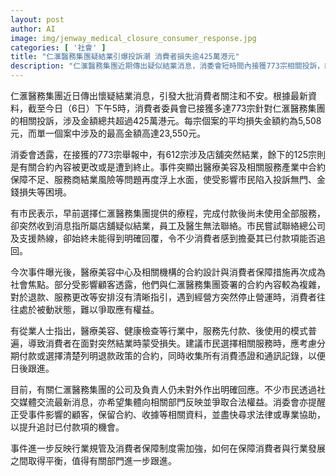 ```yaml
---
layout: post
author: AI
image: img/jenway_medical_closure_consumer_response.jpg
categories: [ '社會' ]
title: "仁滙醫務集團疑結業引爆投訴潮 消費者損失逾425萬港元"
description: "仁滙醫務集團近期傳出疑似結業消息，消委會短時間內接獲773宗相關投訴，總涉款超過425萬港元。部分消費者在提前付款後未能享用所有服務，苦無渠道追回款項。事件突顯醫療美容行業合約保障不足，消費者在店舖突然停業時陷入被動。專家建議選擇分期付款及保留消費紀錄以減低風險，並呼籲業界及監管部門正視相關保障不足問題。"
---
```

仁滙醫務集團近日傳出懷疑結業消息，引發大批消費者關注和不安。根據最新資料，截至今日（6日）下午5時，消費者委員會已接獲多達773宗針對仁滙醫務集團的相關投訴，涉及金額總共超過425萬港元。每宗個案的平均損失金額約為5,508元，而單一個案中涉及的最高金額高達23,550元。

消委會透露，在接獲的773宗舉報中，有612宗涉及店舖突然結業，餘下的125宗則是有關合約內容被更改或是遭到終止。事件突顯出醫療美容及相關服務產業中合約保障不足、服務商結業風險等問題再度浮上水面，使受影響市民陷入投訴無門、金錢損失等困境。

有市民表示，早前選擇仁滙醫務集團提供的療程，完成付款後尚未使用全部服務，卻突然收到消息指所屬店舖疑似結業，員工及醫生無法聯絡。市民嘗試聯絡總公司及支援熱線，卻始終未能得到明確回覆，令不少消費者感到擔憂其已付款項能否追回。

今次事件曝光後，醫療美容中心及相關機構的合約設計與消費者保障措施再次成為社會焦點。部分受影響顧客透露，他們與仁滙醫務集團簽署的合約內容較為複雜，對於退款、服務更改等安排沒有清晰指引，遇到經營方突然停止營運時，消費者往往處於被動狀態，難以爭取應有權益。

有從業人士指出，醫療美容、健康檢查等行業中，服務先付款、後使用的模式普遍，導致消費者在面對突然結業時蒙受損失。建議市民選擇相關服務時，應考慮分期付款或選擇清楚列明退款政策的合約，同時收集所有消費憑證和通訊記錄，以便日後跟進。

目前，有關仁滙醫務集團的公司及負責人仍未對外作出明確回應。不少市民透過社交媒體交流最新消息，亦希望集體向相關部門反映並爭取合法權益。消委會亦提醒正受事件影響的顧客，保留合約、收據等相關資料，並盡快尋求法律或專業協助，以提升追討已付款項的機會。

事件進一步反映行業規管及消費者保障制度需加強，如何在保障消費者與行業發展之間取得平衡，值得有關部門進一步跟進。